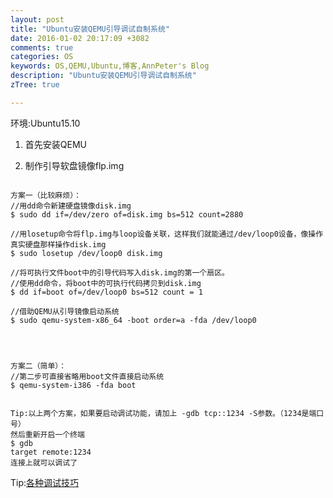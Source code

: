 ```yaml
---
layout: post
title: "Ubuntu安装QEMU引导调试自制系统"
date: 2016-01-02 20:17:09 +3082
comments: true
categories: OS
keywords: OS,QEMU,Ubuntu,博客,AnnPeter's Blog
description: "Ubuntu安装QEMU引导调试自制系统"
zTree: true

---
```



环境:Ubuntu15.10

1. 首先安装QEMU

2. 制作引导软盘镜像flp.img

<!-- more -->

```vim

方案一（比较麻烦）：
//用dd命令新建硬盘镜像disk.img
$ sudo dd if=/dev/zero of=disk.img bs=512 count=2880

//用losetup命令将flp.img与loop设备关联，这样我们就能通过/dev/loop0设备，像操作真实硬盘那样操作disk.img
$ sudo losetup /dev/loop0 disk.img

//将可执行文件boot中的引导代码写入disk.img的第一个扇区。
//使用dd命令，将boot中的可执行代码拷贝到disk.img
$ dd if=boot of=/dev/loop0 bs=512 count = 1

//借助QEMU从引导镜像启动系统
$ sudo qemu-system-x86_64 -boot order=a -fda /dev/loop0




方案二（简单）：
//第二步可直接省略用boot文件直接启动系统
$ qemu-system-i386 -fda boot


Tip:以上两个方案，如果要启动调试功能，请加上 -gdb tcp::1234 -S参数。（1234是端口号）
然后重新开启一个终端
$ gdb
target remote:1234
连接上就可以调试了
```
Tip:[各种调试技巧](http://blog.csdn.net/iamljj/article/details/5655169)